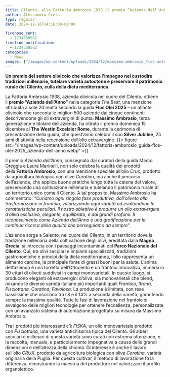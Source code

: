 ```yaml
---
title: Cilento, alla Fattoria Ambrosio 1938 il premio “Azienda dell’Anno” dalla guida Flos Olei 2025
author: Alessandro Creta
type: regular
date: 2024-12-16T14:16:00+00:00

firehose_sent:
  - 1734358562
timeline_notification:
  - 1734358563
categories:
  - News
images: ["/images/wp-content/uploads/2024/12/massimo-ambrosio_flos-solei_azienda-dellanno.webp"]
---
```

 

**Un premio del settore olivicolo che valorizza l’impegno nel custodire tradizioni millenarie, tutelare varietà autoctone e preservare il patrimonio rurale del Cilento, culla della dieta mediterranea**.

La Fattoria Ambrosio 1938, azienda olivicola nel cuore del Cilento, ottiene il&nbsp;**premio “Azienda dell’Anno”**&nbsp;nella categoria&nbsp;_The Best_, una menzione attribuita a sole 20 realtà secondo la guida&nbsp;**Flos Olei 2025**&nbsp;&#8211; un atlante olivicolo che racconta le migliori 500 aziende dai cinque continenti descrivendone gli oli extravergini di punta.&nbsp;**Massimo Ambrosio**, terza generazione e titolare dell’azienda, ha ritirato il premio domenica 15 dicembre al&nbsp;**The Westin Excelsior Rome**, durante la cerimonia di presentazione della guida, che quest’anno celebra il suo&nbsp;**Silver Jubilee**, 25 anni di attività nella recensione dell’olio extravergine.
{{< figure src="/images/wp-content/uploads/2024/12/fattoria-amborosio_guida-flos-olei-2025_azienda-dell-anno.webp" >}}
 

Il premio&nbsp;_Azienda dell’Anno_, consegnato dai curatori della guida Marco Oreggia e Laura Marinelli, non solo celebra la qualità dei prodotti della&nbsp;**Fattoria Ambrosio**, con una menzione speciale all’olio&nbsp;_Crux_, prodotto da agricoltura biologica con olive&nbsp;_Coratina_, ma anche il percorso dell’azienda, che applica buone pratiche lungo tutta la catena del valore, preservando una coltivazione millenaria e tutelando il patrimonio rurale di un territorio unico come il Cilento. A tal proposito, Massimo Ambrosio ha commentato:&nbsp;_&#8220;Curiamo ogni singola fase produttiva, dall’oliveto alla trasformazione in frantoio, valorizzando ogni varietà ed esaltandone le caratteristiche peculiari. Il nostro obiettivo è produrre un olio extravergine d’oliva esclusivo, elegante, equilibrato, e dai grandi profumi. Il riconoscimento come Azienda dell’Anno è una gratificazione per la continua ricerca della qualità che perseguiamo da sempre&#8221;._

L’azienda sorge a Salento, nel cuore del Cilento, in un territorio dove la tradizione millenaria della coltivazione degli olivi, ereditata dalla&nbsp;**Magna Grecia**, si intreccia con i paesaggi incontaminati del&nbsp;**Parco Nazionale del Cilento**. Qui, tra olivi secolari e impianti specializzati, tradizioni gastronomiche e principi della dieta mediterranea, l’olio rappresenta un alimento cardine, la principale fonte di grassi buoni per la salute. L’anima dell’azienda è una torretta dell’Ottocento e un frantoio innovativo, immersi in 30 ettari di oliveti suddivisi in campi monovarietali. In questo luogo, si producono eleganti oli extravergini d’oliva, sia monovarietali che blend, mixando le diverse varietà italiane più importanti quali&nbsp;_Frantoio, Itrana, Pisciottana, Coratina, Favolosa_. La produzione è limitata, con rese bassissime che oscillano tra l’8 e il 14% a seconda della varietà, garantendo sempre la massima qualità. Tutte le fasi di lavorazione nel frantoio si avvalgono delle migliori tecnologie per ottenere l’eccellenza, personalizzate con un avanzato sistema di automazione progettato su misura da Massimo Ambrosio.

Tra i prodotti più interessanti c’è _FISKA_, un olio monovarietale prodotto con _Pisciottana_, una varietà antichissima tipica del Cilento. Gli alberi secolari e millenari di questa varietà sono curati con estrema attenzione, e la raccolta, manuale, è particolarmente impegnativa a causa delle grandi dimensioni e dell’altezza della chioma. Di interesse è anche il lavoro sull’olio _CRUX_, prodotto da agricoltura biologica con olive _Coratina_, varietà originaria della Puglia. Per questa cultivar, il metodo di lavorazione fa la differenza, dimostrando la maestria del produttore nel valorizzare il profilo organolettico.